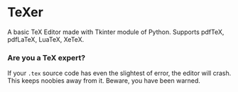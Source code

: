 # TeXer 

A basic TeX Editor made with Tkinter module of Python. Supports pdfTeX, pdfLaTeX, LuaTeX, XeTeX.

### Are you a TeX expert?

If your `.tex` source code has even the slightest of error, the editor will crash. This keeps noobies away from it. Beware, you have been warned.
